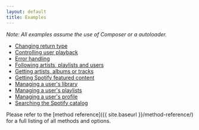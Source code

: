 ```yaml
---
layout: default
title: Examples
---
```


*Note: All examples assume the use of Composer or a autoloader.*

* [Changing return type](changing-return-type.html)
* [Controlling user playback](controlling-user-playback.html)
* [Error handling](error-handling.html)
* [Following artists, playlists and users](following.html)
* [Getting artists, albums or tracks](getting-objects.html)
* [Getting Spotify featured content](getting-spotify-content.html)
* [Managing a user's library](managing-user-library.html)
* [Managing a user's playlists](managing-user-playlists.html)
* [Managing a user's profile](managing-user-profile.html)
* [Searching the Spotify catalog](searching.html)

Please refer to the [method reference]({{ site.baseurl }}/method-reference/) for a full listing of all methods and options.
